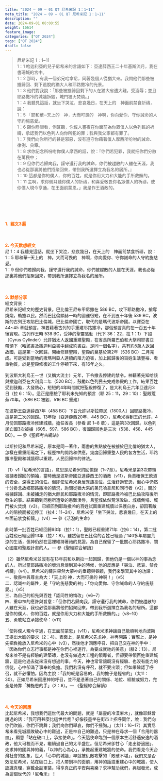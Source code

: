 ```yaml
---
title: "2024 – 09 – 01 QT 尼希米記 1：1~11"
meta_title: "2024 – 09 – 01 QT 尼希米記 1：1~11"
description: ""
date: 2024-09-01 00:00:55
weight: 16614
feature_image: 
categories: ["QT 2024"]
tags: ["QT 2024"]
draft: false
---
```


<blockquote>尼希米記 1：1~11<br />
1：1 哈迦利亞的兒子尼希米的言語如下：亞達薛西王二十年基斯流月，我在書珊城的宮中。<br />
1：2 那時，有我一個弟兄哈拿尼，同著幾個人從猶大來。我問他們那些被擄歸回、剩下逃脫的猶大人和耶路撒冷的光景。<br />
1：3 他們對我說：「那些被擄歸回剩下的人在猶大省遭大難，受淩辱；並且耶路撒冷的城牆拆毀，城門被火焚燒。」<br />
1：4 我聽見這話，就坐下哭泣，悲哀幾日，在天上的　神面前禁食祈禱，說：<br />
1：5 「耶和華─天上的　神，大而可畏的　神啊，你向愛你、守你誡命的人守約施慈愛。<br />
1：6 願你睜眼看，側耳聽，你僕人晝夜在你面前為你眾僕人以色列民的祈禱，承認我們以色列人向你所犯的罪；我與我父家都有罪了。<br />
1：7 我們向你所行的甚是邪惡，沒有遵守你藉著僕人摩西所吩咐的誡命、律例、典章。<br />
1：8 求你記念所吩咐你僕人摩西的話，說：『你們若犯罪，我就把你們分散在萬民中；<br />
1：9 但你們若歸向我，謹守遵行我的誡命，你們被趕散的人雖在天涯，我也必從那裏將他們招聚回來，帶到我所選擇立為我名的居所。』<br />
1：10 這都是你的僕人、你的百姓，就是你用大力和大能的手所救贖的。<br />
1：11 主啊，求你側耳聽你僕人的祈禱，和喜愛敬畏你名眾僕人的祈禱，使你僕人現今亨通，在王面前蒙恩。」我是作王酒政的。</blockquote><br />
&nbsp;<br />
<br />
&nbsp;<br />
<br />
<span style="color: #ff6600;"><strong>1.  經文3遍</strong></span><br />
<br />
&nbsp;<br />
<br />
<span style="color: #ff6600;"><strong>2. 今天默想經文<br />
</strong></span>尼 1：4 我聽見這話，就坐下哭泣，悲哀幾日，在天上的　神面前禁食祈禱，說：<br />
1：5 耶和華─天上的　神，大而可畏的　神啊，你向愛你、守你誡命的人守約施慈愛。<br />
1：9 但你們若歸向我，謹守遵行我的誡命，你們被趕散的人雖在天涯，我也必從那裏將他們招聚回來，帶到我所選擇立為我名的居所。<br />
<br />
&nbsp;<br />
<br />
<strong><span style="color: #ff6600;">3. 默想分享<br />
</span></strong>經文背景：<br />
尼希米記經文的歷史背景，巴比倫王尼布甲尼撒在 586 BC，攻下耶路撒冷，搶奪燒燬，劫擄以民。然而巴比倫顯赫一時的國運很短，在不到五十年後 539 BC，波斯的古列王攻陷巴比倫城，巴比倫帝國亡，取代的是瑪代波斯帝國。以賽亞在 44~45 章就預言，神要藉著古列的手重建耶路撒冷，那個預言真的在一百五十年後實現。古列作王時 538 BC，受神的聖靈感動（代下 36：22，拉 1：1）下詔（Cyrus Cylinder）允許猶太人返國重建聖殿，在省長所羅巴伯和大祭司耶書亞帶領下（哈該書及撒迦利亞書中翻成約書亞，是同一個名字），共有約5萬人返回故國，這是第一次回歸。開始修建聖殿，聖殿的奠基於第2年（536 BC）二月完成。可是受到當地的撒瑪利亞人連續的阻力迫害，加上回歸後的百姓生活豐裕、看重物質，於是聖殿修復的工作停頓下來，有16年之久。<br />
<br />
到波斯大利烏王一世（又稱大流士）元年，下令撤去停建的禁令。神藉著先知哈該與撒迦利亞在大利烏二年（520 BC），鼓勵以色列民去完成修殿的工作。結果百姓受到鼓勵，大發熱心，短短的4年時間就把聖殿修復了，是大利烏王六年亞達月3日（拉 6：15）。這正是應驗了耶利米先知的預言（耶 25：11，29：10）：聖殿荒蕪70年。（586 BC 被毀、516 BC 重建）<br />
<br />
在波斯王亞達薛西7年（458 BC）下旨允許以斯拉帶民（1800人）回耶路撒冷，這是第二次的回歸。13年後（亞達薛西20年，445 BC），尼希米得到王的允許，4月份回耶路撒冷修建城牆，擔任省長（參看 尼 1~8 章），這是第3次回歸。以色列民亡國3次被擄（605、597、586 BC），復國歸回也是三次（538、458、445 BC）。— 參《聖經考古網站》<br />
<br />
以斯拉記和尼希米記，原本是同一著作，兩書的焦點放在被擄於巴比倫的猶太人，怎樣在重重阻礙之下，經歷神的開路和供應，幾度回歸重整人民的各方生活，耶路撒冷聖殿和城牆得以重建，人民回歸神的律法。<br />
<br />
（1）v1「尼希米的言語」，意思是尼希米的回憶錄（1~7章）。尼希米是第3次帶領被擄者歸回的領袖，當時他是波斯帝國亞達薛西王的酒政（v11），負責確保王飲酒的安全，深得王的信任。但即使尼希米身居異族高位，生活舒適安逸，但心中仍然十分掛念故鄉耶路撒冷的情況，詢問從猶大來的弟兄哈拿尼和同行者（v2），關於被擄歸回、未被擄走的猶大餘民和耶路撒冷的情況，即耶路撒冷被巴比倫攻陷後所發生的事。結果聽到同胞所遭受的患難淩辱，且聖城依然荒涼敗破、城牆倒塌、城門被火焚燒（v3）。已經回到耶路撒冷的百姓試圖重建城牆以保護自身，卻因著敵人的阻撓而被迫停工（拉4：11~24），尼希米便「坐下哭泣，悲哀幾日，在天上的 神面前禁食祈禱。」（v4）— 參《活潑的生命》<br />
<br />
此時第一批百姓已經回歸93年（拉1：1），聖殿已經重建71年（拉6：14），第二批百姓也已經回歸13年（拉7：8）。雖然留在巴比倫的百姓已經過了140多年屬靈荒涼的生活，但神仍然在這裡維持著祂的見證，為自己保留了一批關心耶路撒冷、關心國度和聖殿計畫的人。— 參《聖經綜合解讀》<br />
<br />
（2）雖然尼希米並沒有在13年前和以斯拉一起回歸，但他仍是一個以神的事為念的人，所以當耶路撒冷的壞消息傳到耳中的時候，他的反應是「哭泣、悲哀、禁食祈禱」（v4）。尼希米的禱告果然大蒙神的垂聽與眷顧，我們來學習其中的功課：<br />
一、敬畏神與尊主為大：「天上的 神，大而可畏的 神啊！」（v5）<br />
二、認識神的屬性，是「守約施慈愛的神」：「你向愛你、守你誡命的人守約施慈愛。」（v5）<br />
三、為自己的祖先與百姓「認同性的悔改」（v6~7）<br />
四、重申神的應許與旨意：「但你們若歸向我，謹守遵行我的誡命，你們被趕散的人雖在天涯，我也必從那裏將他們招聚回來，帶到我所選擇立為我名的居所。這都是你的僕人、你的百姓，就是你用大力和大能的手所救贖的。」（v8~10）<br />
五、勇敢站立承接使命：（v11）<br />
<br />
「使祢僕人現今亨通，在王面前蒙恩」（v11），尼希米求神讓自己能順利地向波斯王提出大膽的要求（2：4）。表面上，是尼希米先求神，神再開路；實際上，是神先把負擔放入尼希米的心中（v3），然後他才回應呼召、把自己交在神的手中：「因為你們立志行事都是神在你們心裡運行，為要成就祂的美意」（腓2：13）。尼希米並不是有經驗的建築師，也沒有做過大工程的領導者，但卻要帶領百姓重建城牆，這是他過去從來沒有想過的事。今天，神也常常讓既沒有經驗、也沒有能力的信徒，心中卻滿了事奉的負擔。我們若沒有呼召，就不要出頭；但如果確認了呼召，就不必懼怕，因為主說：「我的軛是容易的，我的擔子是輕省的」（太11：30）。正如尼希米回應神的呼召，並不是憑著自己的關係、地位、經驗或努力，完全是倚靠「神施恩的手」（2：8）。— 《聖經綜合解讀》<br />
<br />
&nbsp;<br />
<br />
<strong style="font-size: inherit;"><span style="color: #ff6600;">4. 今天的回應<br />
</span></strong>比起尼希米，我想我們這世代最大的問題，就是「屬靈的冷漠麻木」，就像耶穌曾說過的話：「我可用甚麼比這世代呢？好像孩童坐在街市上招呼同伴，說：我們向你們吹笛，你們不跳舞；我們向你們舉哀，你們不捶胸。」（太11：16~17）其實尼希米看見城牆敗破心中的難過，正是神自己的難過，只是神在尋求一個「合用的器皿」，願意「站在破口上，承接使命」。今天這使命臨到一個原本生活舒適安逸的酒政，他大可視而不見，繼續過自己的太平盛世。但尼希米卻甘心「走出舒適圈」、先求神的國與神的義，「以神的心為心」，承擔起重建城牆的使命。我們看見今天台灣社會的亂象，世人「心中的城牆」早就被仇敵攻擊的「敗破不堪」，我們又是否效法尼希米，站在破口上，把人帶到神的面前，用神的話語重建心中的城牆，使人認識真理，穿戴全副軍裝，得享真正的平安與喜樂？求神幫助我們，興起發光，成為這個世代的「尼希米」！<br />
<br />
<strong style="font-size: inherit;"><span style="color: #ff6600;"> </span></strong><br />
<br />
&nbsp;<br />
<br />
&nbsp;<br />
<br />
&nbsp;<br />
<br />
<audio style="display: none;" controls="controls"></audio><br />
<br />
<audio style="display: none;" controls="controls"></audio><br />
<br />
<audio style="display: none;" controls="controls"></audio><br />
<br />
<audio style="display: none;" controls="controls"></audio><br />
<br />
<audio style="display: none;" controls="controls"></audio>
        